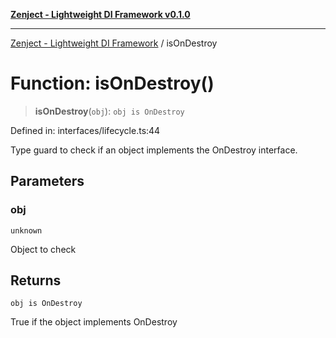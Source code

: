 [**Zenject - Lightweight DI Framework v0.1.0**](../README.md)

***

[Zenject - Lightweight DI Framework](../globals.md) / isOnDestroy

# Function: isOnDestroy()

> **isOnDestroy**(`obj`): `obj is OnDestroy`

Defined in: interfaces/lifecycle.ts:44

Type guard to check if an object implements the OnDestroy interface.

## Parameters

### obj

`unknown`

Object to check

## Returns

`obj is OnDestroy`

True if the object implements OnDestroy

